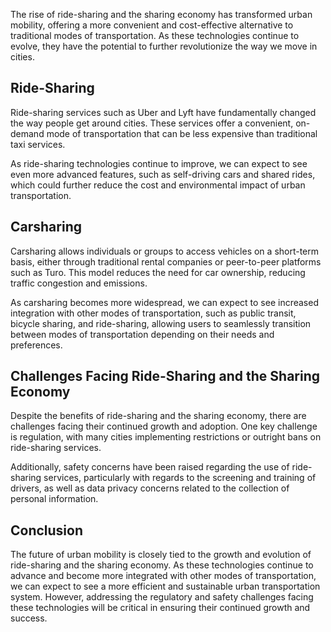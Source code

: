 
The rise of ride-sharing and the sharing economy has transformed urban mobility, offering a more convenient and cost-effective alternative to traditional modes of transportation. As these technologies continue to evolve, they have the potential to further revolutionize the way we move in cities.

Ride-Sharing
------------

Ride-sharing services such as Uber and Lyft have fundamentally changed the way people get around cities. These services offer a convenient, on-demand mode of transportation that can be less expensive than traditional taxi services.

As ride-sharing technologies continue to improve, we can expect to see even more advanced features, such as self-driving cars and shared rides, which could further reduce the cost and environmental impact of urban transportation.

Carsharing
----------

Carsharing allows individuals or groups to access vehicles on a short-term basis, either through traditional rental companies or peer-to-peer platforms such as Turo. This model reduces the need for car ownership, reducing traffic congestion and emissions.

As carsharing becomes more widespread, we can expect to see increased integration with other modes of transportation, such as public transit, bicycle sharing, and ride-sharing, allowing users to seamlessly transition between modes of transportation depending on their needs and preferences.

Challenges Facing Ride-Sharing and the Sharing Economy
------------------------------------------------------

Despite the benefits of ride-sharing and the sharing economy, there are challenges facing their continued growth and adoption. One key challenge is regulation, with many cities implementing restrictions or outright bans on ride-sharing services.

Additionally, safety concerns have been raised regarding the use of ride-sharing services, particularly with regards to the screening and training of drivers, as well as data privacy concerns related to the collection of personal information.

Conclusion
----------

The future of urban mobility is closely tied to the growth and evolution of ride-sharing and the sharing economy. As these technologies continue to advance and become more integrated with other modes of transportation, we can expect to see a more efficient and sustainable urban transportation system. However, addressing the regulatory and safety challenges facing these technologies will be critical in ensuring their continued growth and success.
